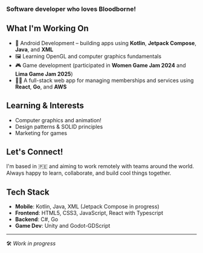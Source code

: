 ### Software developer who loves Bloodborne!

## What I'm Working On
- 📱 Android Development – building apps using **Kotlin**, **Jetpack Compose**, **Java**, and **XML**
- 🖼️ Learning OpenGL and computer graphics fundamentals
- 🎮 Game development (participated in **Women Game Jam 2024** and **Lima Game Jam 2025**)
- 👨‍💻 A full-stack web app for managing memberships and services using **React**, **Go**, and **AWS**

## Learning & Interests
- Computer graphics and animation!
- Design patterns & SOLID principles
- Marketing for games
  
## Let's Connect!
I'm based in 🇵🇪 and aiming to work remotely with teams around the world. Always happy to learn, collaborate, and build cool things together.

## Tech Stack
- **Mobile**: Kotlin, Java, XML (Jetpack Compose in progress)
- **Frontend**: HTML5, CSS3, JavaScript, React with Typescript
- **Backend**: C#, Go
- **Game Dev**: Unity and Godot-GDScript

---
🛠️ *Work in progress*
